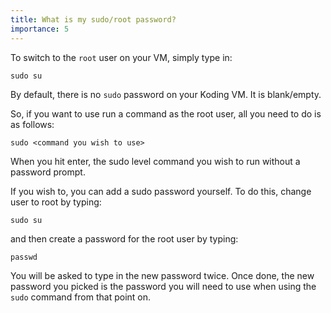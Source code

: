 ```yaml
---
title: What is my sudo/root password?
importance: 5
---
```


To switch to the `root` user on your VM, simply type in:
```
sudo su
```

By default, there is no `sudo` password on your Koding VM. It is blank/empty.

So, if you want to use run a command as the root user, all you need to do is as follows:

```
sudo <command you wish to use>
```

When you hit enter, the sudo level command you wish to run without a password prompt.

If you wish to, you can add a sudo password yourself. To do this, change user to root by typing:
```
sudo su
```
and then create a password for the root user by typing:
```
passwd
```
You will be asked to type in the new password twice. Once done, the new password you picked is the password you will need to use when
using the `sudo` command from that point on.
